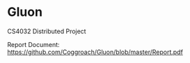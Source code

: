 # Gluon
CS4032 Distributed Project

Report Document:
https://github.com/Coggroach/Gluon/blob/master/Report.pdf